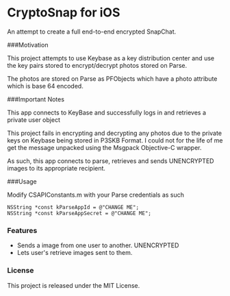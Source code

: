 CryptoSnap for iOS
======================

An attempt to create a full end-to-end encrypted SnapChat.

###Motivation

This project attempts to use Keybase as a key distribution center and use the key pairs stored to encrypt/decrypt photos stored on Parse.

The photos are stored on Parse as PFObjects which have a photo attribute which is base 64 encoded.

###Important Notes

This app connects to KeyBase and successfully logs in and retrieves a private user object

This project fails in encrypting and decrypting any photos due to the private keys on Keybase being stored in P3SKB Format. I could not for the life of me get the message unpacked using the Msgpack Objective-C wrapper.

As such, this app connects to parse, retrieves and sends UNENCRYPTED images to its appropriate recipient.

###Usage

Modify CSAPIConstants.m with your Parse credentials as such

```objc
NSString *const kParseAppId = @"CHANGE ME";
NSString *const kParseAppSecret = @"CHANGE ME";
```

### Features
* Sends a image from one user to another. UNENCRYPTED
* Lets user's retrieve images sent to them.

### License
This project is released under the MIT License.